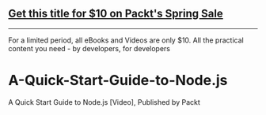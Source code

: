 ## [Get this title for $10 on Packt's Spring Sale](https://www.packt.com/V16831?utm_source=github&utm_medium=packt-github-repo&utm_campaign=spring_10_dollar_2022)
-----
For a limited period, all eBooks and Videos are only $10. All the practical content you need \- by developers, for developers

# A-Quick-Start-Guide-to-Node.js
A Quick Start Guide to Node.js [Video], Published by Packt
